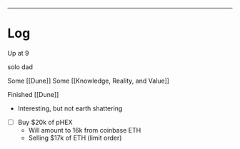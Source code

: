 
---

# Log

Up at 9 

solo dad


Some [[Dune]] 
Some [[Knowledge, Reality, and Value]]

Finished [[Dune]]
- Interesting, but not earth shattering 

- [ ] Buy $20k of pHEX 
	- Will amount to 16k from coinbase ETH
	- Selling $17k  of ETH (limit order)